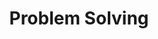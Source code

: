 ---
layout: archive
permalink: /problem_solving/
title: "Problem Solving"
author_profile: true
header:
    image: "/assets/images/bio-photo.gif"
---